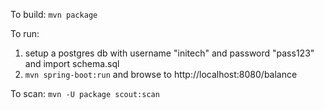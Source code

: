 To build: `mvn package`

To run:

 1. setup a postgres db with username "initech" and password "pass123" and import schema.sql
 2. `mvn spring-boot:run` and browse to http://localhost:8080/balance

To scan: `mvn -U package scout:scan`
